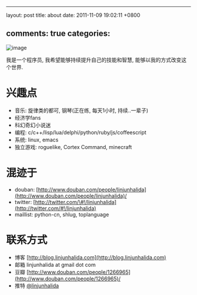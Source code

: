 
---
layout: post
title: about
date: 2011-11-09 19:02:11 +0800

comments: true
categories: 
---

![image](https://lh6.googleusercontent.com/-phObbT9xpTg/TxZ1j2F0EBI/AAAAAAAAEcc/emsStX8ShTI/s800/s.jpg)

我是一个程序员, 我希望能够持续提升自己的技能和智慧,
能够以我的方式改变这个世界.

兴趣点
======

-   音乐: 旋律类的都可, 钢琴(正在练, 每天1小时, 持续..一辈子)
-   经济学fans
-   科幻奇幻小说迷
-   编程: c/c++/lisp/lua/delphi/python/ruby/js/coffeescript
-   系统: linux, emacs
-   独立游戏: roguelike, Cortex Command, minecraft

混迹于
======

-   douban:
    [http://www.douban.com/people/linjunhalida](http://www.douban.com/people/linjunhalida)/
-   twitter:
    [http://twitter.com/\#!/linjunhalida](http://twitter.com/#!/linjunhalida)
-   maillist: python-cn, shlug, toplanguage

联系方式
========

-   博客 [http://blog.linjunhalida.com](http://blog.linjunhalida.com)
-   邮箱 linjunhalida at gmail dot com
-   豆瓣
    [http://www.douban.com/people/1266965](http://www.douban.com/people/1266965)/
-   推特 [@linjunhalida](http://twitter.com/linjunhalida)